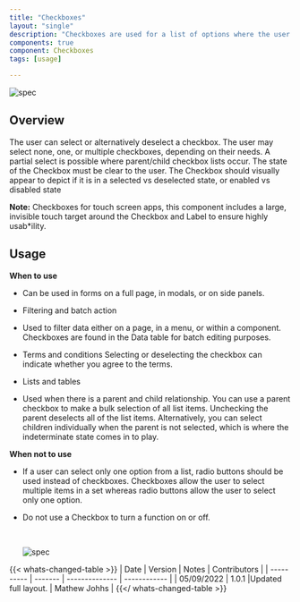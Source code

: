 ```yaml
---
title: "Checkboxes"
layout: "single"
description: "Checkboxes are used for a list of options where the user may select multiple options, including all or none."
components: true
component: Checkboxes
tags: [usage]

---
```


![spec](/img/in-field/checkboxes-overview.svg)

## Overview

The user can select or alternatively deselect a checkbox. The user may select none, one, or multiple checkboxes, depending on their needs. A partial select is possible where parent/child checkbox lists occur. The state of the Checkbox must be clear to the user. The Checkbox should visually appear to depict if it is in a selected vs deselected state, or enabled vs disabled state

****Note:**** Checkboxes for touch screen apps, this component includes a large, invisible touch target around the Checkbox and Label to ensure highly usab*ility.

## Usage

**When to use**

+ Can be used in forms on a full page, in modals, or on side panels.

+ Filtering and batch action

+ Used to filter data either on a page, in a menu, or within a component. Checkboxes     are found in the Data table for batch editing purposes.

+ Terms and conditions
  Selecting or deselecting the checkbox can indicate whether you agree to the terms. 

+ Lists and tables 

+ Used when there is a parent and child relationship. You can use a parent  checkbox to make a bulk selection of all list items. Unchecking the parent deselects all of the list items. Alternatively, you can select children individually when the parent is not selected, which is where the indeterminate state comes in to play.

**When not to use**

- If a user can select only one option from a list, radio buttons should be used instead of checkboxes. Checkboxes allow the user to select multiple items in a set whereas radio buttons allow the user to select only one option.  
+ Do not use a Checkbox to turn a function on or off.
  
   
  
  ![spec](/img/in-field/checkboxes-example.svg)

{{< whats-changed-table >}}
| Date | Version | Notes | Contributors |
| ---------- | ------- | -------------- | ------------ |
| 05/09/2022 | 1.0.1 |Updated full layout. | Mathew Johhs |
{{</ whats-changed-table >}}
